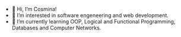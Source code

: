 - 👋 Hi, I’m Cosmina!
- 👀 I’m interested in software engeneering and web development.
- 🌱 I’m currently learning OOP, Logical and Functional Programming, Databases and Computer Networks.

<!---
CocotinaP/CocotinaP is a ✨ special ✨ repository because its `README.md` (this file) appears on your GitHub profile.
You can click the Preview link to take a look at your changes.
--->

